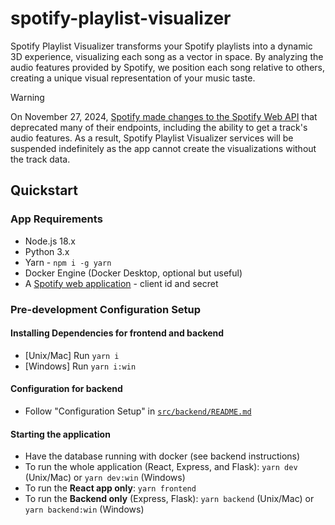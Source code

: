 # spotify-playlist-visualizer

Spotify Playlist Visualizer transforms your Spotify playlists into a dynamic 3D experience, visualizing each song as a vector in space. By analyzing the audio features provided by Spotify, we position each song relative to others, creating a unique visual representation of your music taste.

> [!WARNING]  
> On November 27, 2024, [Spotify made changes to the Spotify Web API](https://developer.spotify.com/blog/2024-11-27-changes-to-the-web-api) that deprecated many of their endpoints, including the ability to get a track's audio features.
> As a result, Spotify Playlist Visualizer services will be suspended indefinitely as the app cannot create the visualizations without the track data.

## Quickstart

### App Requirements

- Node.js 18.x
- Python 3.x
- Yarn - `npm i -g yarn`
- Docker Engine (Docker Desktop, optional but useful)
- A [Spotify web application](https://developer.spotify.com/dashboard) - client id and secret

### Pre-development Configuration Setup

#### Installing Dependencies for frontend and backend

- [Unix/Mac] Run `yarn i`
- [Windows] Run `yarn i:win`

#### Configuration for backend

- Follow "Configuration Setup" in [`src/backend/README.md`](https://github.com/alneng/spotify-playlist-visualizer/blob/main/src/backend/README.md)

#### Starting the application

- Have the database running with docker (see backend instructions)
- To run the whole application (React, Express, and Flask): `yarn dev` (Unix/Mac) or `yarn dev:win` (Windows)
- To run the **React app only**: `yarn frontend`
- To run the **Backend only** (Express, Flask): `yarn backend` (Unix/Mac) or `yarn backend:win` (Windows)
